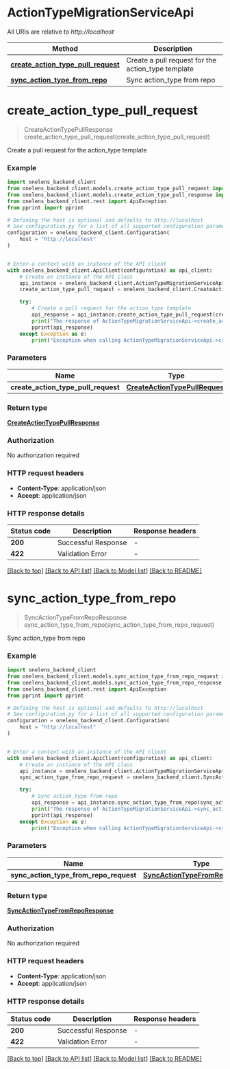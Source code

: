 # ActionTypeMigrationServiceApi

All URIs are relative to *http://localhost*

Method | Description
------------- | -------------
[**create_action_type_pull_request**](ActionTypeMigrationServiceApi.md#create_action_type_pull_request) | Create a pull request for the action_type template
[**sync_action_type_from_repo**](ActionTypeMigrationServiceApi.md#sync_action_type_from_repo) | Sync action_type from repo


# **create_action_type_pull_request**
> CreateActionTypePullResponse create_action_type_pull_request(create_action_type_pull_request)

Create a pull request for the action_type template

### Example


```python
import onelens_backend_client
from onelens_backend_client.models.create_action_type_pull_request import CreateActionTypePullRequest
from onelens_backend_client.models.create_action_type_pull_response import CreateActionTypePullResponse
from onelens_backend_client.rest import ApiException
from pprint import pprint

# Defining the host is optional and defaults to http://localhost
# See configuration.py for a list of all supported configuration parameters.
configuration = onelens_backend_client.Configuration(
    host = "http://localhost"
)


# Enter a context with an instance of the API client
with onelens_backend_client.ApiClient(configuration) as api_client:
    # Create an instance of the API class
    api_instance = onelens_backend_client.ActionTypeMigrationServiceApi(api_client)
    create_action_type_pull_request = onelens_backend_client.CreateActionTypePullRequest() # CreateActionTypePullRequest | 

    try:
        # Create a pull request for the action_type template
        api_response = api_instance.create_action_type_pull_request(create_action_type_pull_request)
        print("The response of ActionTypeMigrationServiceApi->create_action_type_pull_request:\n")
        pprint(api_response)
    except Exception as e:
        print("Exception when calling ActionTypeMigrationServiceApi->create_action_type_pull_request: %s\n" % e)
```



### Parameters


Name | Type | Description  | Notes
------------- | ------------- | ------------- | -------------
 **create_action_type_pull_request** | [**CreateActionTypePullRequest**](CreateActionTypePullRequest.md)|  | 

### Return type

[**CreateActionTypePullResponse**](CreateActionTypePullResponse.md)

### Authorization

No authorization required

### HTTP request headers

 - **Content-Type**: application/json
 - **Accept**: application/json

### HTTP response details

| Status code | Description | Response headers |
|-------------|-------------|------------------|
**200** | Successful Response |  -  |
**422** | Validation Error |  -  |

[[Back to top]](#) [[Back to API list]](../README.md#documentation-for-api-endpoints) [[Back to Model list]](../README.md#documentation-for-models) [[Back to README]](../README.md)

# **sync_action_type_from_repo**
> SyncActionTypeFromRepoResponse sync_action_type_from_repo(sync_action_type_from_repo_request)

Sync action_type from repo

### Example


```python
import onelens_backend_client
from onelens_backend_client.models.sync_action_type_from_repo_request import SyncActionTypeFromRepoRequest
from onelens_backend_client.models.sync_action_type_from_repo_response import SyncActionTypeFromRepoResponse
from onelens_backend_client.rest import ApiException
from pprint import pprint

# Defining the host is optional and defaults to http://localhost
# See configuration.py for a list of all supported configuration parameters.
configuration = onelens_backend_client.Configuration(
    host = "http://localhost"
)


# Enter a context with an instance of the API client
with onelens_backend_client.ApiClient(configuration) as api_client:
    # Create an instance of the API class
    api_instance = onelens_backend_client.ActionTypeMigrationServiceApi(api_client)
    sync_action_type_from_repo_request = onelens_backend_client.SyncActionTypeFromRepoRequest() # SyncActionTypeFromRepoRequest | 

    try:
        # Sync action_type from repo
        api_response = api_instance.sync_action_type_from_repo(sync_action_type_from_repo_request)
        print("The response of ActionTypeMigrationServiceApi->sync_action_type_from_repo:\n")
        pprint(api_response)
    except Exception as e:
        print("Exception when calling ActionTypeMigrationServiceApi->sync_action_type_from_repo: %s\n" % e)
```



### Parameters


Name | Type | Description  | Notes
------------- | ------------- | ------------- | -------------
 **sync_action_type_from_repo_request** | [**SyncActionTypeFromRepoRequest**](SyncActionTypeFromRepoRequest.md)|  | 

### Return type

[**SyncActionTypeFromRepoResponse**](SyncActionTypeFromRepoResponse.md)

### Authorization

No authorization required

### HTTP request headers

 - **Content-Type**: application/json
 - **Accept**: application/json

### HTTP response details

| Status code | Description | Response headers |
|-------------|-------------|------------------|
**200** | Successful Response |  -  |
**422** | Validation Error |  -  |

[[Back to top]](#) [[Back to API list]](../README.md#documentation-for-api-endpoints) [[Back to Model list]](../README.md#documentation-for-models) [[Back to README]](../README.md)

